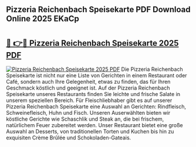 ## Pizzeria Reichenbach Speisekarte PDF Download Online 2025 EKaCp

# <h2><a href="http://gc77fx.nevu.top/?p=Pizzeria+Reichenbach+Speisekarte">🔗 👉🔴 Pizzeria Reichenbach Speisekarte 2025 PDF</a></h2>

[![Pizzeria Reichenbach Speisekarte 2025 PDF](https://i.imgur.com/dBaPXMq.png)](http://gc77fx.nevu.top/?p=Pizzeria+Reichenbach+Speisekarte)
Die Pizzeria Reichenbach Speisekarte ist nicht nur eine Liste von Gerichten in einem Restaurant oder Café, sondern auch Ihre Gelegenheit, etwas zu finden, das für Ihren Geschmack köstlich und geeignet ist. Auf der Pizzeria Reichenbach Speisekarte unseres Restaurants finden Sie leichte und frische Salate in unserem speziellen Bereich. Für Fleischliebhaber gibt es auf unserer Pizzeria Reichenbach Speisekarte eine Auswahl an Gerichten: Rindfleisch, Schweinefleisch, Huhn und Fisch. Unseren Auserwählten bieten wir köstliche Gerichte wie Schaschlik und Steak an, die bei frischem, natürlichem Feuer zubereitet werden. Unser Restaurant bietet eine große Auswahl an Desserts, von traditionellen Torten und Kuchen bis hin zu exquisiten Crème Brûlée und Schokoladen-Gateais.
